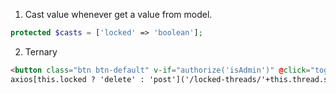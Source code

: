 1. Cast value whenever get a value from model.
```php
protected $casts = ['locked' => 'boolean'];
```

2. Ternary
```html
<button class="btn btn-default" v-if="authorize('isAdmin')" @click="toggleLock" v-text="locked ? 'Unlock' : 'Lock'"></button>
axios[this.locked ? 'delete' : 'post']('/locked-threads/'+this.thread.slug);
```